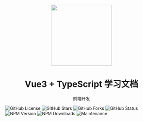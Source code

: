 <p align="center">
<img src="./assets/LOGO/vite.png"
style="width:200px;"
/>
<h1 align="center">Vue3 + TypeScript 学习文档</h1>
<p align="center">
前端开发
</p>


</p>

![GitHub License](https://img.shields.io/github/license/krislorem/vue3-ts-doc)
![GitHub Stars](https://img.shields.io/github/stars/krislorem/vue3-ts-doc)
![GitHub Forks](https://img.shields.io/github/forks/krislorem/vue3-ts-doc)
![GitHub Status](https://img.shields.io/github/workflow/status/krislorem/vue3-ts-doc)
![NPM Version](https://img.shields.io/npm/v/vue)
![NPM Downloads](https://img.shields.io/npm/dw/vue)
![Maintenance](https://img.shields.io/maintenance/yes/2024)
